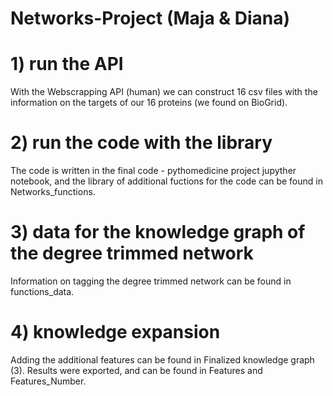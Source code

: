 # Networks-Project (Maja & Diana)
# 1) run the API
With the Webscrapping API (human) we can construct 16 csv files with the information on the targets of our 16 proteins (we found on BioGrid).
# 2) run the code with the library
The code is written in the final code - pythomedicine project jupyther notebook, and
the library of additional fuctions  for the code can be found in Networks_functions. 
# 3) data for the knowledge graph of the degree trimmed network
Information on tagging the degree trimmed network can be found in functions_data. 
# 4) knowledge expansion
Adding the additional features can be found in Finalized knowledge graph (3).
Results were exported, and can be found in Features and Features_Number.
